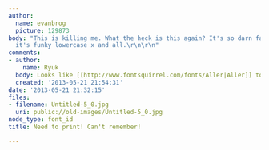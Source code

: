 ```yaml
---
author:
  name: evanbrog
  picture: 129873
body: "This is killing me. What the heck is this again? It's so darn familiar..with
  it's funky lowercase x and all.\r\n\r\n"
comments:
- author:
    name: Ryuk
  body: Looks like [[http://www.fontsquirrel.com/fonts/Aller|Aller]] to me.
  created: '2013-05-21 21:54:31'
date: '2013-05-21 21:32:15'
files:
- filename: Untitled-5_0.jpg
  uri: public://old-images/Untitled-5_0.jpg
node_type: font_id
title: Need to print! Can't remember!

---
```


